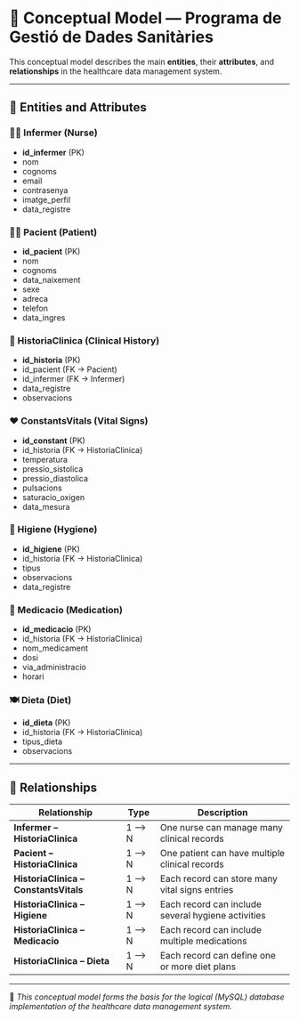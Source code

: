 # 🧠 Conceptual Model — Programa de Gestió de Dades Sanitàries

This conceptual model describes the main **entities**, their **attributes**, and **relationships** in the healthcare data management system.

---

## 🧩 Entities and Attributes

### 👩‍⚕️ Infermer (Nurse)
- **id_infermer** (PK)
- nom
- cognoms
- email
- contrasenya
- imatge_perfil
- data_registre

### 🧍‍♂️ Pacient (Patient)
- **id_pacient** (PK)
- nom
- cognoms
- data_naixement
- sexe
- adreca
- telefon
- data_ingres

### 📘 HistoriaClinica (Clinical History)
- **id_historia** (PK)
- id_pacient (FK → Pacient)
- id_infermer (FK → Infermer)
- data_registre
- observacions

### ❤️ ConstantsVitals (Vital Signs)
- **id_constant** (PK)
- id_historia (FK → HistoriaClinica)
- temperatura
- pressio_sistolica
- pressio_diastolica
- pulsacions
- saturacio_oxigen
- data_mesura

### 🧼 Higiene (Hygiene)
- **id_higiene** (PK)
- id_historia (FK → HistoriaClinica)
- tipus
- observacions
- data_registre

### 💊 Medicacio (Medication)
- **id_medicacio** (PK)
- id_historia (FK → HistoriaClinica)
- nom_medicament
- dosi
- via_administracio
- horari

### 🍽️ Dieta (Diet)
- **id_dieta** (PK)
- id_historia (FK → HistoriaClinica)
- tipus_dieta
- observacions

---

## 🔗 Relationships

| Relationship | Type | Description |
|---------------|------|--------------|
| **Infermer – HistoriaClinica** | 1 ⟶ N | One nurse can manage many clinical records |
| **Pacient – HistoriaClinica** | 1 ⟶ N | One patient can have multiple clinical records |
| **HistoriaClinica – ConstantsVitals** | 1 ⟶ N | Each record can store many vital signs entries |
| **HistoriaClinica – Higiene** | 1 ⟶ N | Each record can include several hygiene activities |
| **HistoriaClinica – Medicacio** | 1 ⟶ N | Each record can include multiple medications |
| **HistoriaClinica – Dieta** | 1 ⟶ N | Each record can define one or more diet plans |

---

📘 *This conceptual model forms the basis for the logical (MySQL) database implementation of the healthcare data management system.*
